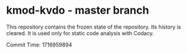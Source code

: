 # kmod-kvdo - master branch

This repository contains the frozen state of the repository.
Its history is cleared. It is used only for static code
analysis with Codacy.

Commit Time: 1716959894